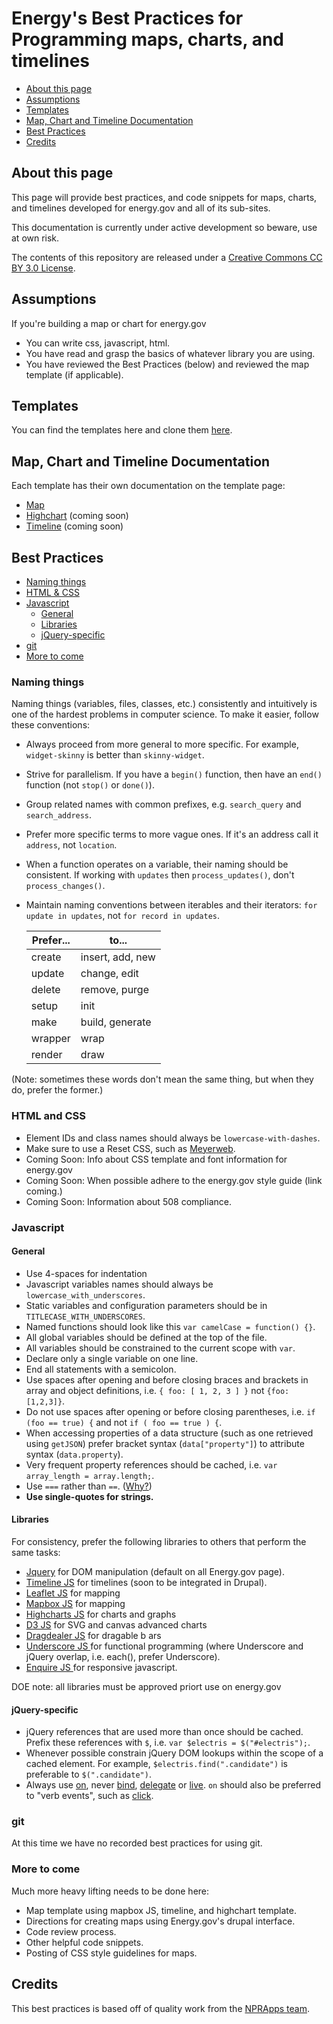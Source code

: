 Energy's Best Practices for Programming maps, charts, and timelines
==================================================================

* [About this page](#about-this-page)
* [Assumptions](#assumptions)
* [Templates](#templates)
* [Map, Chart and Timeline Documentation](#map-chart-and-timeline-documentation)
* [Best Practices](#best-practices)
* [Credits](#credits)


About this page
---------------

This page will provide best practices, and code snippets for maps, charts, and timelines developed for energy.gov and all of its sub-sites. 

This documentation is currently under active development so beware, use at own risk.  

The contents of this repository are released under a [Creative Commons CC BY 3.0 License](http://creativecommons.org/licenses/by/3.0/deed.en_US).


Assumptions
-----------
If you're building a map or chart for energy.gov

 * You can write css, javascript, html.
 * You have read and grasp the basics of whatever library you are using.
 * You have reviewed the Best Practices (below) and reviewed the map template (if applicable).

Templates
---------
You can find the templates here and clone them [here](https://github.com/energyapps/templates).

Map, Chart and Timeline Documentation
-------------------------------------

Each template has their own documentation on the template page:
* [Map](https://github.com/energyapps/templates/blob/master/map/README.md)
* [Highchart]() (coming soon)
* [Timeline]() (coming soon)

Best Practices
--------------
* [Naming things](#naming-things)
* [HTML & CSS](#html-and-css)
* [Javascript](#javascript)
	* [General](#general)
	* [Libraries](#libraries)
	* [jQuery-specific](#jquery-specific)
* [git](#git)
* [More to come](#more-to-come)

### Naming things

Naming things (variables, files, classes, etc.) consistently and intuitively is one of the hardest problems in computer science. To make it easier, follow these conventions:

* Always proceed from more general to more specific. For example, ``widget-skinny`` is better than ``skinny-widget``.
* Strive for parallelism. If you have a `begin()` function, then have an `end()` function (not `stop()` or `done()`).
* Group related names with common prefixes, e.g. `search_query` and `search_address`.
* Prefer more specific terms to more vague ones. If it's an address call it `address`, not `location`.
* When a function operates on a variable, their naming should be consistent. If working with `updates` then `process_updates()`, don't `process_changes()`. 
* Maintain naming conventions between iterables and their iterators: `for update in updates`, not `for record in updates`.


  |Prefer...|	to...				|
  |---------|	----------------	|
  |create 	|	insert, add, new	|
  |update 	|	change, edit		|
  |delete 	|	remove, purge		|
  |setup 	|	init				|
  |make 	|	build, generate		|
  |wrapper 	|	wrap				|
  |render 	|	draw				|

(Note: sometimes these words don't mean the same thing, but when they do, prefer the former.)

### HTML and CSS

* Element IDs and class names should always be ``lowercase-with-dashes``.
* Make sure to use a Reset CSS, such as [Meyerweb](http://meyerweb.com/eric/tools/css/reset/).
* Coming Soon: Info about CSS template and font information for energy.gov
* Coming Soon: When possible adhere to the energy.gov style guide (link coming.)
* Coming Soon: Information about 508 compliance.

### Javascript

#### General

* Use 4-spaces for indentation
* Javascript variables names should always be ``lowercase_with_underscores``.
* Static variables and configuration parameters should be in ``TITLECASE_WITH_UNDERSCORES``.
* Named functions should look like this ``var camelCase = function() {}``.
* All global variables should be defined at the top of the file.
* All variables should be constrained to the current scope with ``var``.
* Declare only a single variable on one line.
* End all statements with a semicolon.
* Use spaces after opening and before closing braces and brackets in array and object definitions, i.e. ``{ foo: [ 1, 2, 3 ] }`` not ``{foo:[1,2,3]}``.
* Do not use spaces after opening or before closing parentheses, i.e. ``if (foo == true) {`` and not ``if ( foo == true ) {``. 
* When accessing properties of a data structure (such as one retrieved using ``getJSON``) prefer bracket syntax (``data["property"]``) to attribute syntax (``data.property``).
* Very frequent property references should be cached, i.e. ``var array_length = array.length;``.
* Use ``===`` rather than ``==``. ([Why?](http://www.impressivewebs.com/why-use-triple-equals-javascipt/))
* **Use single-quotes for strings.**

#### Libraries

For consistency, prefer the following libraries to others that perform the same tasks:

 * [Jquery](http://jquery.com/) for DOM manipulation (default on all Energy.gov page).
 * [Timeline JS](http://timeline.knightlab.com/) for timelines (soon to be integrated in Drupal).
 * [Leaflet JS](http://leafletjs.com/reference.html) for mapping
 * [Mapbox JS](https://www.mapbox.com/mapbox.js/) for mapping
 * [Highcharts JS](http://www.highcharts.com/) for charts and graphs
 * [D3 JS](http://d3js.org/) for SVG and canvas advanced charts
 * [Dragdealer JS](http://code.ovidiu.ch/dragdealer/) for dragable b
 ars
 * [Underscore JS ](http://documentcloud.github.io/underscore/) for functional programming (where Underscore and jQuery overlap, i.e. each(), prefer Underscore).
 * [Enquire JS ](http://wicky.nillia.ms/enquire.js/) for responsive javascript.

DOE note: all libraries must be approved priort use on energy.gov

#### jQuery-specific

* jQuery references that are used more than once should be cached. Prefix these references with ``$``, i.e. ``var $electris = $("#electris");``.
* Whenever possible constrain jQuery DOM lookups within the scope of a cached element. For example, ``$electris.find(".candidate")`` is preferable to ``$(".candidate")``.
* Always use [on](http://api.jquery.com/on/), never [bind](http://api.jquery.com/bind/), [delegate](http://api.jquery.com/delegate/) or [live](http://api.jquery.com/live/). ``on`` should also be preferred to "verb events", such as [click](http://api.jquery.com/click/).

### git

At this time we have no recorded best practices for using git.

### More to come

Much more heavy lifting needs to be done here:

* Map template using mapbox JS, timeline, and highchart template.
* Directions for creating maps using Energy.gov's drupal interface.
* Code review process.
* Other helpful code snippets.
* Posting of CSS style guidelines for maps.

Credits
-------

This best practices is based off of quality work from the [NPRApps team](https://github.com/nprapps/bestpractices).

